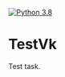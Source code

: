 [![Python 3.8](https://img.shields.io/badge/python-3.8-blue.svg)](https://www.python.org/downloads/release/python-382/)

# TestVk

Test task.